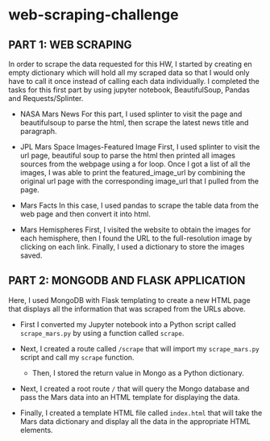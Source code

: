 # web-scraping-challenge

## PART 1: WEB SCRAPING
In order to scrape the data requested for this HW, I started by creating en empty dictionary which will hold all my scraped data so that I would only have to call it once instead of calling each data individually. I completed the tasks for this first part by using jupyter notebook, BeautifulSoup, Pandas and Requests/Splinter.
- NASA Mars News
For this part, I used splinter to visit the page and beautifulsoup to parse the html, then scrape the latest news title and paragraph.

- JPL Mars Space Images-Featured Image
First, I used splinter to visit the url page, beautiful soup to parse the html then printed all images sources from the webpage using a for loop. Once I got a list of all the images, I was able to print the featured_image_url by combining the original url page with the corresponding image_url that I pulled from the page.

- Mars Facts
In this case, I used pandas to scrape the table data from the web page and then convert it into html.

- Mars Hemispheres
First, I visited the website to obtain the images for each hemisphere, then I found the URL to the full-resolution image by clicking on each link. Finally, I used a dictionary to store the images saved.

## PART 2: MONGODB AND FLASK APPLICATION

Here, I used MongoDB with Flask templating to create a new HTML page that displays all the information that was scraped from the URLs above.

* First I converted my Jupyter notebook into a Python script called `scrape_mars.py` by using a function called `scrape`. 

* Next, I created a route called `/scrape` that will import my `scrape_mars.py` script and call my `scrape` function.

  * Then, I stored the return value in Mongo as a Python dictionary.

* Next, I created a root route `/` that will query the Mongo database and pass the Mars data into an HTML template for displaying the data.

* Finally, I created a template HTML file called `index.html` that will take the Mars data dictionary and display all the data in the appropriate HTML elements. 
